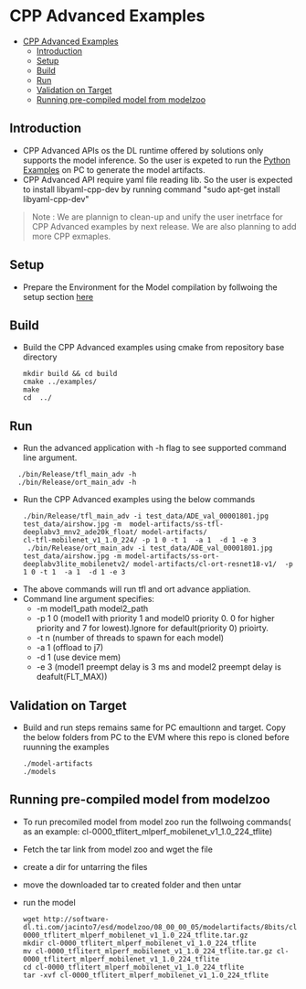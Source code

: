# CPP Advanced Examples
- [CPP Advanced Examples](#cpp-advanced-examples)
  - [Introduction](#introduction)
  - [Setup](#setup)
  - [Build](#build)
  - [Run](#run)
  - [Validation on Target](#validation-on-target)
  - [Running pre-compiled model from modelzoo](#running-pre-compiled-model-from-modelzoo)


## Introduction

   - CPP Advanced APIs os the DL runtime offered by solutions only supports the model inference. So the user is expeted  to run the [Python Examples](../../README.md#python-exampe) on PC to generate the model artifacts.
   - CPP Advanced API require yaml file reading lib. So the user is expected to install libyaml-cpp-dev by running command "sudo apt-get install libyaml-cpp-dev"
> Note : We are plannign to clean-up and unify the user inetrface for CPP Advanced examples by next release. We are also planning to add more CPP exmaples.

## Setup
- Prepare the Environment for the Model compilation by follwoing the setup section [here](../../README.md#setup)


## Build 
  - Build the CPP Advanced examples using cmake from repository base directory
    ```
    mkdir build && cd build
    cmake ../examples/
    make
    cd  ../
    ```

## Run 
  - Run the advanced application with -h flag to see supported command line argument.
  ```
    ./bin/Release/tfl_main_adv -h
    ./bin/Release/ort_main_adv -h
  ```
  - Run the CPP Advanced examples using the below commands
    ```
    ./bin/Release/tfl_main_adv -i test_data/ADE_val_00001801.jpg test_data/airshow.jpg -m  model-artifacts/ss-tfl-deeplabv3_mnv2_ade20k_float/ model-artifacts/
    cl-tfl-mobilenet_v1_1.0_224/ -p 1 0 -t 1  -a 1  -d 1 -e 3
     ./bin/Release/ort_main_adv -i test_data/ADE_val_00001801.jpg test_data/airshow.jpg -m model-artifacts/ss-ort-deeplabv3lite_mobilenetv2/ model-artifacts/cl-ort-resnet18-v1/  -p 1 0 -t 1  -a 1  -d 1 -e 3
    ```
  - The above commands will run tfl and ort advance appliation.
  - Command line argument specifies:
    - -m model1_path model2_path
    - -p 1 0 (model1 with priority 1 and model0 priority 0. 0 for higher priority and  7 for lowest).Ignore for default(priority 0) prioirty.
    - -t n (number of threads to spawn for each model)
    - -a 1 (offload to j7)
    - -d 1 (use device mem)
    - -e 3 (model1 preempt delay is 3 ms and model2 preempt delay is deafult(FLT_MAX))
## Validation on Target
- Build and run steps remains same for PC emaultionn and target. Copy the below folders from PC to the EVM where this repo is cloned before ruunning the examples
  
    ```
    ./model-artifacts
    ./models
    ```
## Running pre-compiled model from modelzoo
- To run precomiled model from model zoo run the follwoing commands( as an example: cl-0000_tflitert_mlperf_mobilenet_v1_1.0_224_tflite)
- Fetch the tar link from model zoo and wget the file
- create a dir for untarring the files
- move the downloaded tar to created folder and then untar
- run the model 
  
    ```
    wget http://software-dl.ti.com/jacinto7/esd/modelzoo/08_00_00_05/modelartifacts/8bits/cl-0000_tflitert_mlperf_mobilenet_v1_1.0_224_tflite.tar.gz
    mkdir cl-0000_tflitert_mlperf_mobilenet_v1_1.0_224_tflite
    mv cl-0000_tflitert_mlperf_mobilenet_v1_1.0_224_tflite.tar.gz cl-0000_tflitert_mlperf_mobilenet_v1_1.0_224_tflite
    cd cl-0000_tflitert_mlperf_mobilenet_v1_1.0_224_tflite
    tar -xvf cl-0000_tflitert_mlperf_mobilenet_v1_1.0_224_tflite
    ```


